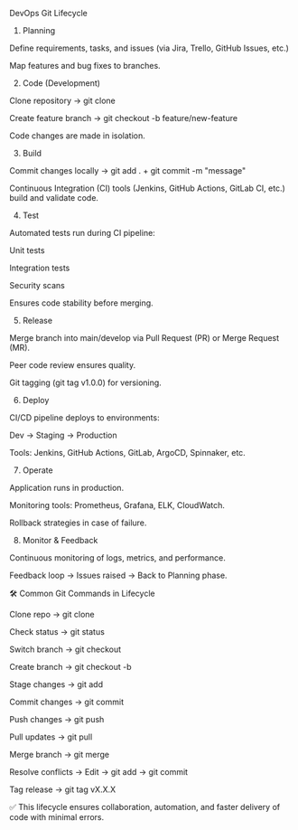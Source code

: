 DevOps Git Lifecycle
1. Planning

Define requirements, tasks, and issues (via Jira, Trello, GitHub Issues, etc.)

Map features and bug fixes to branches.

2. Code (Development)

Clone repository → git clone

Create feature branch → git checkout -b feature/new-feature

Code changes are made in isolation.

3. Build

Commit changes locally → git add . + git commit -m "message"

Continuous Integration (CI) tools (Jenkins, GitHub Actions, GitLab CI, etc.) build and validate code.

4. Test

Automated tests run during CI pipeline:

Unit tests

Integration tests

Security scans

Ensures code stability before merging.

5. Release

Merge branch into main/develop via Pull Request (PR) or Merge Request (MR).

Peer code review ensures quality.

Git tagging (git tag v1.0.0) for versioning.

6. Deploy

CI/CD pipeline deploys to environments:

Dev → Staging → Production

Tools: Jenkins, GitHub Actions, GitLab, ArgoCD, Spinnaker, etc.

7. Operate

Application runs in production.

Monitoring tools: Prometheus, Grafana, ELK, CloudWatch.

Rollback strategies in case of failure.

8. Monitor & Feedback

Continuous monitoring of logs, metrics, and performance.

Feedback loop → Issues raised → Back to Planning phase.

🛠️ Common Git Commands in Lifecycle

Clone repo → git clone

Check status → git status

Switch branch → git checkout

Create branch → git checkout -b

Stage changes → git add

Commit changes → git commit

Push changes → git push

Pull updates → git pull

Merge branch → git merge

Resolve conflicts → Edit → git add → git commit

Tag release → git tag vX.X.X

✅ This lifecycle ensures collaboration, automation, and faster delivery of code with minimal errors.
